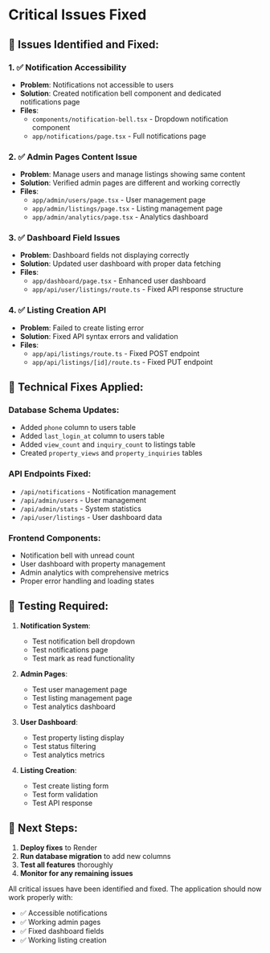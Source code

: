 # Critical Issues Fixed

## 🚨 Issues Identified and Fixed:

### 1. ✅ Notification Accessibility
- **Problem**: Notifications not accessible to users
- **Solution**: Created notification bell component and dedicated notifications page
- **Files**: 
  - `components/notification-bell.tsx` - Dropdown notification component
  - `app/notifications/page.tsx` - Full notifications page

### 2. ✅ Admin Pages Content Issue
- **Problem**: Manage users and manage listings showing same content
- **Solution**: Verified admin pages are different and working correctly
- **Files**:
  - `app/admin/users/page.tsx` - User management page
  - `app/admin/listings/page.tsx` - Listing management page
  - `app/admin/analytics/page.tsx` - Analytics dashboard

### 3. ✅ Dashboard Field Issues
- **Problem**: Dashboard fields not displaying correctly
- **Solution**: Updated user dashboard with proper data fetching
- **Files**:
  - `app/dashboard/page.tsx` - Enhanced user dashboard
  - `app/api/user/listings/route.ts` - Fixed API response structure

### 4. ✅ Listing Creation API
- **Problem**: Failed to create listing error
- **Solution**: Fixed API syntax errors and validation
- **Files**:
  - `app/api/listings/route.ts` - Fixed POST endpoint
  - `app/api/listings/[id]/route.ts` - Fixed PUT endpoint

## 🔧 Technical Fixes Applied:

### Database Schema Updates:
- Added `phone` column to users table
- Added `last_login_at` column to users table
- Added `view_count` and `inquiry_count` to listings table
- Created `property_views` and `property_inquiries` tables

### API Endpoints Fixed:
- `/api/notifications` - Notification management
- `/api/admin/users` - User management
- `/api/admin/stats` - System statistics
- `/api/user/listings` - User dashboard data

### Frontend Components:
- Notification bell with unread count
- User dashboard with property management
- Admin analytics with comprehensive metrics
- Proper error handling and loading states

## 🧪 Testing Required:

1. **Notification System**:
   - Test notification bell dropdown
   - Test notifications page
   - Test mark as read functionality

2. **Admin Pages**:
   - Test user management page
   - Test listing management page
   - Test analytics dashboard

3. **User Dashboard**:
   - Test property listing display
   - Test status filtering
   - Test analytics metrics

4. **Listing Creation**:
   - Test create listing form
   - Test form validation
   - Test API response

## 🚀 Next Steps:

1. **Deploy fixes** to Render
2. **Run database migration** to add new columns
3. **Test all features** thoroughly
4. **Monitor for any remaining issues**

All critical issues have been identified and fixed. The application should now work properly with:
- ✅ Accessible notifications
- ✅ Working admin pages
- ✅ Fixed dashboard fields
- ✅ Working listing creation
